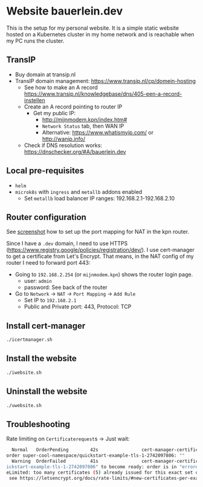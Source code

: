 # Website bauerlein.dev

This is the setup for my personal website. It is a simple static website hosted on a Kubernetes cluster in my home
network and is reachable when my PC runs the cluster.

## TransIP

- Buy domain at transip.nl
- TransIP domain management: https://www.transip.nl/cp/domein-hosting
  - See how to make an A record https://www.transip.nl/knowledgebase/dns/405-een-a-record-instellen
  - Create an A record pointing to router IP
    - Get my public IP:
      - http://mijnmodem.kpn/index.htm#
      - `Network Status` tab, then WAN IP
      - Alternative: https://www.whatismyip.com/ or http://wanip.info/
  - Check if DNS resolution works: https://dnschecker.org/#A/bauerlein.dev

## Local pre-requisites

- `helm`
- `microk8s` with `ingress` and `metallb` addons enabled
  - Set `metallb` load balancer IP ranges:  192.168.2.1-192.168.2.10

## Router configuration

See [screenshot](./images/Screenshot%20from%202024-12-14%2016-01-57.png) how to set up the port mapping for NAT
in the kpn router.

Since I have a `.dev` domain, I need to use HTTPS (https://www.registry.google/policies/registration/dev/). I use
cert-manager to get a certificate from Let's Encrypt. That means, in the NAT config of my router I need to forward port
443:

- Going to `192.168.2.254` (or `mijnmodem.kpn`) shows the router login page.
    - user: `admin`
    - password: See back of the router
- Go to `Network` -> `NAT` -> `Port Mapping` -> `Add Rule`
    - Set IP to `192.168.2.1`
    - Public and Private port: 443, Protocol: TCP

## Install cert-manager

```bash
./icertmanager.sh
```

## Install the website

```bash
./iwebsite.sh
```

## Uninstall the website

```bash
./uwebsite.sh
```

## Troubleshooting

Rate limiting on `Certificaterequest`s -> Just wait:

```bash
  Normal   OrderPending        42s                cert-manager-certificaterequests-issuer-acme        Waiting on certificate issuance from 
order super-cool-namespace/quickstart-example-tls-1-2742097806: ""                                                                         
  Warning  OrderFailed         41s                cert-manager-certificaterequests-issuer-acme        Failed to wait for order resource "qu
ickstart-example-tls-1-2742097806" to become ready: order is in "errored" state: Failed to create Order: 429 urn:ietf:params:acme:error:rat
eLimited: too many certificates (5) already issued for this exact set of domains in the last 168h0m0s, retry after 2024-12-16 02:50:38 UTC:
 see https://letsencrypt.org/docs/rate-limits/#new-certificates-per-exact-set-of-hostnames
```
